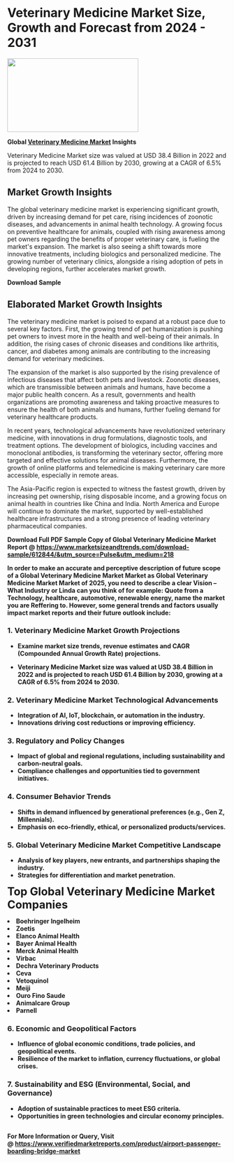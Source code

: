 <H1>Veterinary Medicine Market Size, Growth and Forecast from 2024 - 2031</H1><img class="aligncenter size-medium wp-image-584254" src="https://thirdeyenews.in/wp-content/uploads/2024/09/Global-Market-Research-300x168.jpeg" alt="" width="300" height="168" /><p><strong>Global&nbsp;<a href="https://www.marketsizeandtrends.com/download-sample/612844/&amp;utm_source=Pulse&amp;utm_medium=218">Veterinary Medicine Market</a> Insights</strong></p><p>Veterinary Medicine Market size was valued at USD 38.4 Billion in 2022 and is projected to reach USD 61.4 Billion by 2030, growing at a CAGR of 6.5% from 2024 to 2030.</p><p><h2>Market Growth Insights</h2> <p>The global veterinary medicine market is experiencing significant growth, driven by increasing demand for pet care, rising incidences of zoonotic diseases, and advancements in animal health technology. A growing focus on preventive healthcare for animals, coupled with rising awareness among pet owners regarding the benefits of proper veterinary care, is fueling the market's expansion. The market is also seeing a shift towards more innovative treatments, including biologics and personalized medicine. The growing number of veterinary clinics, alongside a rising adoption of pets in developing regions, further accelerates market growth.</p> <p><strong>Download Sample</strong></p> <h2>Elaborated Market Growth Insights</h2> <p>The veterinary medicine market is poised to expand at a robust pace due to several key factors. First, the growing trend of pet humanization is pushing pet owners to invest more in the health and well-being of their animals. In addition, the rising cases of chronic diseases and conditions like arthritis, cancer, and diabetes among animals are contributing to the increasing demand for veterinary medicines.</p> <p>The expansion of the market is also supported by the rising prevalence of infectious diseases that affect both pets and livestock. Zoonotic diseases, which are transmissible between animals and humans, have become a major public health concern. As a result, governments and health organizations are promoting awareness and taking proactive measures to ensure the health of both animals and humans, further fueling demand for veterinary healthcare products.</p> <p>In recent years, technological advancements have revolutionized veterinary medicine, with innovations in drug formulations, diagnostic tools, and treatment options. The development of biologics, including vaccines and monoclonal antibodies, is transforming the veterinary sector, offering more targeted and effective solutions for animal diseases. Furthermore, the growth of online platforms and telemedicine is making veterinary care more accessible, especially in remote areas.</p> <p>The Asia-Pacific region is expected to witness the fastest growth, driven by increasing pet ownership, rising disposable income, and a growing focus on animal health in countries like China and India. North America and Europe will continue to dominate the market, supported by well-established healthcare infrastructures and a strong presence of leading veterinary pharmaceutical companies.</p> <p><strong></p><p><span class=""><strong>Download Full PDF Sample Copy of Global Veterinary Medicine Market Report</strong> @ <a href="https://www.marketsizeandtrends.com/download-sample/612844/&amp;utm_source=Pulse&amp;utm_medium=218" target="_blank">https://www.marketsizeandtrends.com/download-sample/612844/&amp;utm_source=Pulse&amp;utm_medium=218</a></span></p><p>In order to make an accurate and perceptive description of future scope of a Global&nbsp;Veterinary Medicine Market Market as Global&nbsp;Veterinary Medicine Market Market of 2025, you need to describe a clear Vision &ndash; What Industry or Linda can you think of for example: Quote from a Technology, healthcare, automotive, renewable energy, name the market you are Reffering to. However, some general trends and factors usually impact market reports and their future outlook include:</p><h3>1.&nbsp;<strong>Veterinary Medicine Market Growth Projections</strong></h3><ul><li>Examine market size trends, revenue estimates and CAGR (Compounded Annual Growth Rate) projections.</li><li><p>Veterinary Medicine Market size was valued at USD 38.4 Billion in 2022 and is projected to reach USD 61.4 Billion by 2030, growing at a CAGR of 6.5% from 2024 to 2030.</p></li></ul><h3>2.&nbsp;<strong>Veterinary Medicine Market Technological Advancements</strong></h3><ul><li>Integration of AI, IoT, blockchain, or automation in the industry.</li><li>Innovations driving cost reductions or improving efficiency.</li></ul><h3>3.&nbsp;<strong>Regulatory and Policy Changes</strong></h3><ul><li>Impact of global and regional regulations, including sustainability and carbon-neutral goals.</li><li>Compliance challenges and opportunities tied to government initiatives.</li></ul><h3>4.&nbsp;<strong>Consumer Behavior Trends</strong></h3><ul><li>Shifts in demand influenced by generational preferences (e.g., Gen Z, Millennials).</li><li>Emphasis on eco-friendly, ethical, or personalized products/services.</li></ul><h3>5.&nbsp;<strong>Global Veterinary Medicine Market Competitive Landscape</strong></h3><ul><li>Analysis of key players, new entrants, and partnerships shaping the industry.</li><li>Strategies for differentiation and market penetration.</li></ul><p data-pm-slice="1 1 []"><span style="color: inherit; font-family: inherit; font-size: 25px;">Top Global Veterinary Medicine Market Companies</span></p><div class="" data-test-id=""><p><li>Boehringer Ingelheim</li><li> Zoetis</li><li> Elanco Animal Health</li><li> Bayer Animal Health</li><li> Merck Animal Health</li><li> Virbac</li><li> Dechra Veterinary Products</li><li> Ceva</li><li> Vetoquinol</li><li> Meiji</li><li> Ouro Fino Saude</li><li> Animalcare Group</li><li> Parnell</li></p></div><h3>6.&nbsp;<strong>Economic and Geopolitical Factors</strong></h3><ul><li>Influence of global economic conditions, trade policies, and geopolitical events.</li><li>Resilience of the market to inflation, currency fluctuations, or global crises.</li></ul><h3>7.&nbsp;<strong>Sustainability and ESG (Environmental, Social, and Governance)</strong></h3><ul><li>Adoption of sustainable practices to meet ESG criteria.</li><li>Opportunities in green technologies and circular economy principles.</li></ul><h2><strong style="font-size: 14px;">For More Information or Query, Visit @&nbsp;</strong><a style="background-color: #ffffff; font-size: 14px;" href="https://www.marketsizeandtrends.com/report/veterinary-medicine-market/" target="_blank">https://www.verifiedmarketreports.com/product/airport-passenger-boarding-bridge-market</a></h2>
